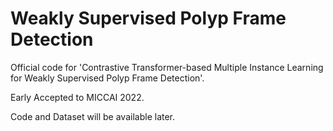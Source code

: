 # Weakly Supervised Polyp Frame Detection

Official code for 'Contrastive Transformer-based Multiple Instance Learning for Weakly Supervised Polyp Frame Detection'. 

Early Accepted to MICCAI 2022. 

Code and Dataset will be available later. 
